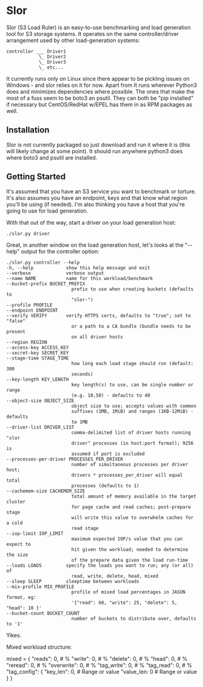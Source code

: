 Slor
====

Slor (S3 Load Ruler) is an easy-to-use benchmarking and load generation tool
for S3 storage systems. It operates on the same controller/driver arrangement used by other load-generation systems:

    controller ___ Driver1
                \_ Driver2
                \_ Driver3
                \_ etc...

It currently runs only on Linux since there appear to be pickling issues on
Windows - and slor relies on it for now. Apart from 
It runs wherever Python3 does and minimizes dependencies where possible. The
ones that make the most of a fuss seem to be boto3 an psutil. They can both
be "pip installed" if necessary but CentOS/RedHat w/EPEL has them in as
RPM packages as well.

Installation
------------

Slor is not currently packaged so just download and run it where it is (this
will likely change at some point). It should run anywhere python3 does where
boto3 and psutil are installed.

Getting Started
---------------

It's assumed that you have an S3 service you want to benchmark or torture. 
It's also assumes you have an endpoint, keys and that know what region
you'll be using (if needed). I'm also thinking you have a host that you're
going to use for load generation.

With that out of the way, start a driver on your load generation host:

    ./slor.py driver

Great, in another window on the load generation host, let's looks at the
"--help" output for the controller option:

    ./slor.py controller --help
    -h, --help            show this help message and exit
    --verbose             verbose output
    --name NAME           name for this workload/benchmark
    --bucket-prefix BUCKET_PREFIX
                            prefix to use when creating buckets (defaults to
                            "slor-")
    --profile PROFILE
    --endpoint ENDPOINT
    --verify VERIFY       verify HTTPS certs, defaults to "true"; set to "false"
                            or a path to a CA bundle (bundle needs to be present
                            on all driver hosts
    --region REGION
    --access-key ACCESS_KEY
    --secret-key SECRET_KEY
    --stage-time STAGE_TIME
                            how long each load stage should run (default: 300
                            seconds)
    --key-length KEY_LENGTH
                            key length(s) to use, can be single number or range
                            (e.g. 10,50) - defaults to 40
    --object-size OBJECT_SIZE
                            object size to use; accepts values with common
                            suffixes (1MB, 1MiB) and ranges (1KB-12MiB) - defaults
                            to 1MB
    --driver-list DRIVER_LIST
                            comma-delimited list of driver hosts running "slor
                            driver" processes (in host:port format); 9256 is
                            assumed if port is excluded
    --processes-per-driver PROCESSES_PER_DRIVER
                            number of simultaneous processes per driver host;
                            drivers * processes_per_driver will equal total
                            processes (defaults to 1)
    --cachemem-size CACHEMEM_SIZE
                            total amount of memory available in the target cluster
                            for page cache and read caches; post-prepare stage
                            will write this value to overwhelm caches for a cold
                            read stage
    --iop-limit IOP_LIMIT
                            maximum expected IOP/s value that you can expect to
                            hit given the workload; needed to determine the size
                            of the prepare data given the load run-time
    --loads LOADS         specify the loads you want to run; any (or all) of
                            read, write, delete, head, mixed
    --sleep SLEEP         sleeptime between workloads
    --mix-profile MIX_PROFILE
                            profile of mixed load percentages in JASON format, eg:
                            '{"read": 60, "write": 25, "delete": 5, "head": 10 }'
    --bucket-count BUCKET_COUNT
                            number of buckets to distribute over, defaults to '1'

Yikes.  

Mixed workload structure:

mixed = {
    "reads": 0,        # %
    "write": 0,        # %
    "delete": 0,       # %
    "head": 0,         # %
    "reread": 0,       # %
    "overwrite": 0,    # %
    "tag_write": 0,    # %
    "tag_read": 0,     # %
    "tag_config": {
        "key_len": 0,  # Range or value
        "value_len: 0  # Range or value
    }
}

